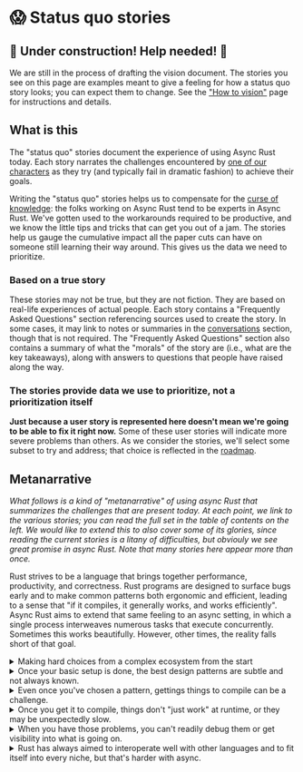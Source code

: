 # 😱 Status quo stories

## 🚧 Under construction! Help needed! 🚧

We are still in the process of drafting the vision document. The stories you see on this page are examples meant to give a feeling for how a status quo story looks; you can expect them to change. See the ["How to vision"][htv] page for instructions and details.

[htv]: ../how_to_vision.md

## What is this

The "status quo" stories document the experience of using Async Rust today. Each story narrates the challenges encountered by [one of our characters][cc] as they try (and typically fail in dramatic fashion) to achieve their goals.

[cc]: ../characters.md

Writing the "status quo" stories helps us to compensate for the [curse of knowledge][cok]: the folks working on Async Rust tend to be experts in Async Rust. We've gotten used to the workarounds required to be productive, and we know the little tips and tricks that can get you out of a jam. The stories help us gauge the cumulative impact all the paper cuts can have on someone still learning their way around. This gives us the data we need to prioritize.

[cok]: https://en.wikipedia.org/wiki/Curse_of_knowledge

### Based on a true story

These stories may not be true, but they are not fiction. They are based on real-life experiences of actual people. Each story contains a "Frequently Asked Questions" section referencing sources used to create the story. In some cases, it may link to notes or summaries in the [conversations] section, though that is not required. The "Frequently Asked Questions" section also contains a summary of what the "morals" of the story are (i.e., what are the key takeaways), along with answers to questions that people have raised along the way.

[conversations]: ../../conversations.md

### The stories provide data we use to prioritize, not a prioritization itself

**Just because a user story is represented here doesn't mean we're going to be able to fix it right now.** Some of these user stories will indicate more severe problems than others. As we consider the stories, we'll select some subset to try and address; that choice is reflected in the [roadmap].

[roadmap]: ../roadmap.md

## Metanarrative

*What follows is a kind of "metanarrative" of using async Rust that summarizes the challenges that are present today. At each point, we link to the various stories; you can read the full set in the table of contents on the left. We would like to extend this to also cover some of its glories, since reading the current stories is a litany of difficulties, but obviouly we see great promise in async Rust. Note that many stories here appear more than once.*

Rust strives to be a language that brings together performance, productivity, and correctness. Rust programs are designed to surface bugs early and to make common patterns both ergonomic and efficient, leading to a sense that "if it compiles, it generally works, and works efficiently". Async Rust aims to extend that same feeling to an async setting, in which a single process interweaves numerous tasks that execute concurrently. Sometimes this works beautifully. However, other times, the reality falls short of that goal. 

<details><summary>Making hard choices from a complex ecosystem from the start</summary>

The problems begin from the very first moment a user starts to try out async Rust. The async Rust support in Rust itself is very basic, consisting only of the core Future mechanism. Everything else -- including the basic async runtimes themselves -- lives in user space. This means that users must make a number of choices rom the very beginning:

* what runtime to use
    * [Barbara makes their first foray into async](status_quo/barbara_makes_their_first_steps_into_async.md)
    * [Niklaus wants to share knowledge](status_quo/niklaus_wants_to_share_knowledge.md)
* what http libraries to use
    * [Barbara anguishes over http](status_quo/barbara_anguishes_over_http.md)
* basic helpers and utility crates are hard to find, and there are many choices, often with subtle differences between them
    * [Barbara needs async helpers](status_quo/barbara_needs_async_helpers.md)
* Furthermore, the async ecosystem is fractured. Choosing one library may entail choosing a specific runtime. Sometimes you may wind up with multiple runtimes running at once. But sometimes you want that!
    * [Alan started trusting the rust compiler but then async](status_quo/alan_started_trusting_the_rust_compiler_but_then_async.md)
    * [Barbara needs async helpers](status_quo/barbara_needs_async_helpers.md)
* Of course, sometimes you *want* multiple runtimes running together
    * [Alan has an external event loop and wants to use futures/streams](https://rust-lang.github.io/wg-async-foundations/vision/status_quo/alan_has_an_event_loop.html)
    * 🚧 [Need more stories about multiple runtimes working together](https://github.com/rust-lang/wg-async-foundations/issues/183)
* There is a lack of common, standardized abstractions, which means that often there are multiple attempts to establish common traits and different libraries will employ a distinct subset.
    * [`Sink` is not implemented by async-std websockets](status_quo/alan_tries_a_socket_sink.md) 
    * 🚧 [No standardized lower-level traits for read, write, iterators in an async setting](https://github.com/rust-lang/wg-async-foundations/issues/177)
    * 🚧 [Lack of widely used higher-level abstractions (like those tower aims to provide)](https://github.com/rust-lang/wg-async-foundations/issues/178)
    * 🚧 [Tokio has `Stream` support in tokio-stream for stability concerns](https://github.com/rust-lang/wg-async-foundations/issues/179)
* Some of the problems are due to the design of Rust itself. The coherence rules in particular.
    * 🚧 [Write about how coherence makes it nearly impossible to establish standard traits outside of libstd.](https://github.com/rust-lang/wg-async-foundations/issues/180)

</details>

<details><summary>Once your basic setup is done, the best design patterns are subtle and not always known.</summary>

Writing async programs turns out to have all kinds of subtle tradeoffs. Rust aims to be a language that gives its users control, but that also means that users wind up having to make a lot of choices, and we don't give them much guidance.

* If you need synchronization, you might want an async lock, but you might want a synchronous lock, it's hard to know.
    * [Alan thinks he needs async locks](status_quo/alan_thinks_he_needs_async_locks.md)
* Mixing sync and async code is tricky and it's not always obvious how to do it -- something it's not even clear what is "sync" (how long does a loop have to run before you can consider it blocking?)
    * [Barbara bridges sync and async](status_quo/barbara_bridges_sync_and_async.md)
    * [Barbara compares some C++ code](status_quo/barbara_compares_some_cpp_code.md)
    * [Alan thinks he needs async locks](status_quo/alan_thinks_he_needs_async_locks.md) -- "locks are ok if they don't take too long"
* There are often many options for doing things like writing futures or other core concepts; which libraries or patterns are best?
    * [Barbara needs async helpers](status_quo/barbara_needs_async_helpers.md)
    * [Grace wants to integrate c api](status_quo/grace_wants_to_integrate_c_api.html#the-second-problem-doing-this-many-times)
    * [Barbara plays with async](status_quo/barbara_plays_with_async.md), where she tries a number of combinations before she lands on `Box::pin(async move { .. })`
* If you would to have data or task parallel operations, it's not always obvious how to do that
    * [Barbara plays with async](status_quo/barbara_plays_with_async.md)
    * [Barbara tries async streams](status_quo/barbara_tries_async_streams.md)
    * [Niklaus builds a hydrodynamic simulator](status_quo/niklaus_simulates_hydrodynamics.md)
* Sometimes it's hard to understand what will happen when the code runs
    * [Grace wants to integrate c api](status_quo/grace_wants_to_integrate_c_api.html#the-second-problem-doing-this-many-times)
    * [Barbara bridges sync and async](status_quo/barbara_bridges_sync_and_async.md)
* Sometimes async may not even be the right solution
    * [Niklaus builds a hydrodynamic simulator](status_quo/niklaus_simulates_hydrodynamics.md)
    * 🚧 [Avoiding async entirely](https://github.com/rust-lang/wg-async-foundations/issues/58)

</details>

<details><summary>Even once you've chosen a pattern, gettings things to compile can be a challenge.</summary>

* Async fn doesn't work everywhere
    * [not in traits](status_quo/alan_needs_async_in_traits.md)
    * not in closures -- [barbara plays with async](status_quo/barbara_plays_with_async.md)
    * [barbara needs async helpers](status_quo/barbara_needs_async_helpers.md)
* Recursion doesn't work
    * [barbara needs async helpers](status_quo/barbara_needs_async_helpers.md)
* Things have to be Send all the time, some things can't live across an await
    * [send isn't what it means anymore](https://tomaka.medium.com/a-look-back-at-asynchronous-rust-d54d63934a1c)
    * [alan thinks he needs async locks](status_quo/alan_thinks_he_needs_async_locks.md)
* The tricks you know from Sync rust apply but don't quite work
    * e.g., Box::pin, not Box::new -- [barbara plays with async](status_quo/barbara_plays_with_async.md)
* Sometimes you have to add `boxed`
    * [Grace tries new libraries](status_quo/grace_tries_new_libraries.md)
* Writing strings is hard
    * [Grace wants to integrate a C API](status_quo/grace_wants_to_integrate_c_api.html#the-second-problem-doing-this-many-times)
* When you stray from the happy path, the complexity cliff is very steep
    * Working with Pin is really hard, but necessary in various scenarios
        * 🚧 [Need a story about implementing async-read, async-write](https://github.com/rust-lang/wg-async-foundations/issues/181)
        * [Alan hates writing a stream](status_quo/alan_hates_writing_a_stream.md)
    * It's easy to forget to invoke a waker
        * [Alan hates writing a stream](status_quo/alan_hates_writing_a_stream.html#-frequently-asked-questions)
        * [Grace deploys her service](status_quo/grace_deploys_her_service.md)
    * Ownership and borrowing rules get really complicated when async is involved
        * [Alan writes a web framework](status_quo/alan_writes_a_web_framework.md)
    * Sometimes you want `&mut` access that ends while the future is suspended
        * [Alan lost the world](status_quo/alan_lost_the_world.md)
        * [Ghostcell](status_quo/barbara_wants_to_use_ghostcell.md)
    * Writing executors is pretty non-trivial, things have to have references to one another in a way that is not very rusty
        * [barbara builds an async executor](status_quo/barbara_builds_an_async_executor.md)

</details>

<details><summary>Once you get it to compile, things don't "just work" at runtime, or they may be unexpectedly slow.</summary>

* Libraries are tied to particular runtimes and those runtimes can panic when combined, or require special setup
    * [Alan started trusting the rust compiler but then async](status_quo/alan_started_trusting_the_rust_compiler_but_then_async.md)
    * [Alan picks a web server](status_quo/alan_picks_web_server.md)
* Cancellation can in principle occur at any point in time, which leads to subtle bugs
    * [Alan builds a cache](status_quo/alan_builds_a_cache.md)
    * [Alan finds dropping database handles is hard](status_quo/alan_finds_database_drops_hard.md)
    * [Barbara gets burned by select](https://github.com/rust-lang/wg-async-foundations/pull/169)
* Dropping is synchronous but sometimes wants to do asynchronous things and block for them to complete
    * [Alan finds dropping database handles is hard](status_quo/alan_finds_database_drops_hard.md)
* Nested awaits mean that outer awaits cannot make progress
    * [Barbara battles buffered streams](status_quo/barbara_battles_buffered_streams.md)
* Async functions let you build up large futures that execute without allocation, which is great, but can be its own cost
    * [Alan iteratively regresses](status_quo/alan_iteratively_regresses.md)
    * [Alan runs into stack allocation trouble](status_quo/alan_runs_into_stack_trouble.md)
* It's easy to have async functions that inadvertently spend too long in between awaits
    * [Barbara compares some C++ code](status_quo/barbara_compares_some_cpp_code.md)

</details>

<details><summary>When you have those problems, you can't readily debug them or get visibility into what is going on.</summary>

* The state of the executor can be very opaque: what tasks exist? why are they blocked?
    * [Alan tries to debug a hang](status_quo/alan_tries_to_debug_a_hang.md)
    * [Barbara tries unix socket](status_quo/barbara_tries_unix_socket.md)
    * [Barbara wants async insights](status_quo/barbara_wants_async_insights.md)
    * [Grace deploys her service](status_quo/grace_deploys_her_service.md)
* Stacktraces are full of gobbly gook and hard to read.
    * [Barbara trims a stacktrace](status_quo/barbara_trims_a_stacktrace.md)
* Tooling doesn't work as well with async or just plain doesn't exist.
    * [Grace waits for gdb](status_quo/grace_waits_for_gdb_next.md)
    * [Alan iteratively regresses](status_quo/alan_iteratively_regresses.md)

</details>

<details><summary>Rust has always aimed to interoperate well with other languages and to fit itself into every niche, but that's harder with async.</summary>

* Runtimes like tokio and async-std are not designed to "share ownership" of the event loop with foreign runtimes
    * [Alan has an event loop](status_quo/alan_has_an_event_loop.md)
* Embedded environments can have pretty stringent requirements; Future was designed to be minimal, but perhaps not minimal enough
    * [Barbara carefully discusses embedded future](status_quo/barbara_carefully_dismisses_embedded_future.md)
* Evolving specs for C and C++ require careful thought to integrate with async Rust's polling model 
    * 🚧 [Wrapping C++ APIs in Rust Futures](https://github.com/rust-lang/wg-async-foundations/issues/67)
    * 🚧 [Write about the challenges of io-uring integration](https://github.com/rust-lang/wg-async-foundations/issues/182)
* Advanced new techniques like [Ghostcell](status_quo/barbara_wants_to_use_ghostcell.md) may not fit into the traits as designed

</details>
